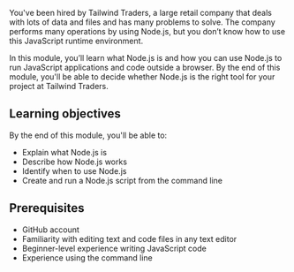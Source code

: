 You've been hired by Tailwind Traders, a large retail company that deals with lots of data and files and has many problems to solve. The company performs many operations by using Node.js, but you don’t know how to use this JavaScript runtime environment.

In this module, you’ll learn what Node.js is and how you can use Node.js to run JavaScript applications and code outside a browser. By the end of this module, you'll be able to decide whether Node.js is the right tool for your project at Tailwind Traders.

## Learning objectives

By the end of this module, you'll be able to:

- Explain what Node.js is
- Describe how Node.js works
- Identify when to use Node.js
- Create and run a Node.js script from the command line

## Prerequisites

- GitHub account
- Familiarity with editing text and code files in any text editor
- Beginner-level experience writing JavaScript code
- Experience using the command line
